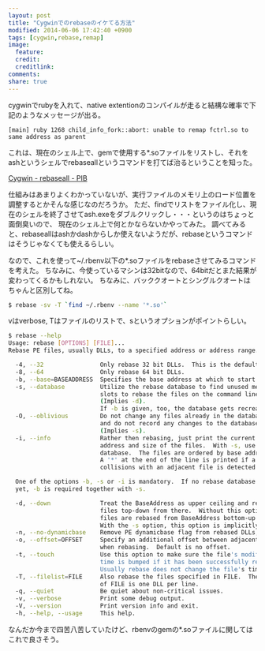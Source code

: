 ```yaml
---
layout: post
title: "Cygwinでのrebaseのイケてる方法"
modified: 2014-06-06 17:42:40 +0900
tags: [cygwin,rebase,remap]
image:
  feature: 
  credit: 
  creditlink: 
comments: 
share: true
---
```

cygwinでrubyを入れて、native extentionのコンパイルが走ると結構な確率で下記のようなメッセージが出る。

	[main] ruby 1268 child_info_fork::abort: unable to remap fctrl.so to same address as parent

これは、現在のシェル上で、gemで使用する*.soファイルをリストし、それをashというシェルでrebaseallというコマンドを打てば治るということを知った。

[Cygwin - rebaseall - PIB](http://seesaawiki.jp/w/kou1okada/d/Cygwin%20-%20rebaseall)

仕組みはあまりよくわかっていないが、実行ファイルのメモリ上のロード位置を調整するとかそんな感じなのだろうか。
ただ、findでリストをファイル化し、現在のシェルを終了させてash.exeをダブルクリックし・・・というのはちょっと面倒臭いので、
現在のシェル上で何とかならないかやってみた。
調べてみると、rebaseallはashかdashからしか使えないようだが、rebaseというコマンドはそうじゃなくても使えるらしい。

なので、これを使って~/.rbenv以下の*.soファイルをrebaseさせてみるコマンドを考えた。
ちなみに、今使っているマシンは32bitなので、64bitだとまた結果が変わってくるかもしれない。
ちなみに、バッククオートとシングルクオートはちゃんと区別してね。

~~~ bash
$ rebase -sv -T `find ~/.rbenv --name '*.so'` 
~~~

vはverbose, Tはファイルのリストで、sというオプションがポイントらしい。

~~~ bash
$ rebase --help
Usage: rebase [OPTIONS] [FILE]...
Rebase PE files, usually DLLs, to a specified address or address range.

  -4, --32                Only rebase 32 bit DLLs.  This is the default.
  -8, --64                Only rebase 64 bit DLLs.
  -b, --base=BASEADDRESS  Specifies the base address at which to start rebasing.
  -s, --database          Utilize the rebase database to find unused memory
                          slots to rebase the files on the command line to.
                          (Implies -d).
                          If -b is given, too, the database gets recreated.
  -O, --oblivious         Do not change any files already in the database
                          and do not record any changes to the database.
                          (Implies -s).
  -i, --info              Rather then rebasing, just print the current base
                          address and size of the files.  With -s, use the
                          database.  The files are ordered by base address.
                          A '*' at the end of the line is printed if a
                          collisions with an adjacent file is detected.

  One of the options -b, -s or -i is mandatory.  If no rebase database exists
  yet, -b is required together with -s.

  -d, --down              Treat the BaseAddress as upper ceiling and rebase
                          files top-down from there.  Without this option the
                          files are rebased from BaseAddress bottom-up.
                          With the -s option, this option is implicitly set.
  -n, --no-dynamicbase    Remove PE dynamicbase flag from rebased DLLs, if set.
  -o, --offset=OFFSET     Specify an additional offset between adjacent DLLs
                          when rebasing.  Default is no offset.
  -t, --touch             Use this option to make sure the file's modification
                          time is bumped if it has been successfully rebased.
                          Usually rebase does not change the file's time.
  -T, --filelist=FILE     Also rebase the files specified in FILE.  The format
                          of FILE is one DLL per line.
  -q, --quiet             Be quiet about non-critical issues.
  -v, --verbose           Print some debug output.
  -V, --version           Print version info and exit.
  -h, --help, --usage     This help.
~~~

なんだか今まで四苦八苦していたけど、rbenvのgemの*.soファイルに関してはこれで良さそう。